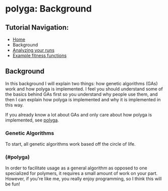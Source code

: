 # polyga: Background
## Tutorial Navigation:
- [Home](../README.md)
- Background
- [Analyzing your runs](accessing_old_runs.md)
- [Example fitness functions](example_fitness_functions.md)

## Background 
In this background I will explain two things: how genetic algorithms (GAs) work 
and how polyga is implemented. I feel you should understand some of the basics 
behind GAs first so you understand why people use them, and then I can explain 
how polyga is implemented and why it is implemented in this way.

If you already know a lot about GAs and only care about how polyga is 
implemented, see [polyga](#polyga).

### Genetic Algorithms
To start, all genetic algorithms work based off the circle of life.

### (#polyga)

In order to facilitate usage as a general algorithm as opposed to one 
specialized for polymers, it requires a small amount of work on your part. 
However, if you're like me, you really enjoy programming, so I think this will
be fun!

